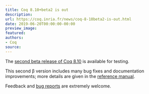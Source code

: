 ```yaml
---
title: Coq 8.10+beta2 is out
description:
url: https://coq.inria.fr/news/coq-8-10beta2-is-out.html
date: 2019-06-20T00:00:00-00:00
preview_image:
featured:
authors:
- Coq
source:
---
```



<p>The <a href="https://github.com/coq/coq/releases/tag/V8.10+beta2">second
beta release of Coq 8.10</a> is available for testing.</p>

<p>This second &beta; version includes many bug fixes and documentation
improvements; more details are given in the <a href="https://coq.github.io/doc/V8.10+beta2/refman/changes.html#changes-in-8-10-beta2">reference manual</a>.</p>

<p>Feedback and <a href="https://github.com/coq/coq/issues">bug
reports</a> are extremely welcome.</p>

 
